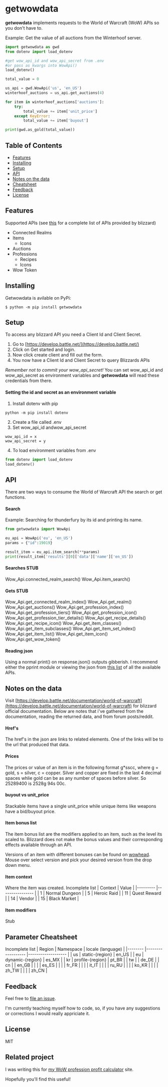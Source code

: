 # getwowdata

**getwowdata** implements requests to the World of Warcraft (WoW) APIs so you don't have to.

Example: Get the value of all auctions from the Winterhoof server.
```python
import getwowdata as gwd
from dotenv import load_dotenv

#get wow_api_id and wow_api_secret from .env
#or pass as kwargs into WowApi()
load_dotenv()

total_value = 0

us_api = gwd.WowApi('us', 'en_US')
winterhoof_auctions = us_api.get_auctions(4)

for item in winterhoof_auctions['auctions']:
    try:
        total_value += item['unit_price']
    except KeyError:
        total_value += item['buyout']

print(gwd.as_gold(total_value))
```


## Table of Contents
- [Features](#Features)
- [Installing](#Installing)
- [Setup](#Setup)
- [API](#API)
- [Notes on the data](#Notes-on-the-data)
- [Cheatsheet](#Cheatsheet)
- [Feedback](#Feedback)
- [License](#License)

## Features
Supported APIs (see [this](https://develop.battle.net/documentation/world-of-warcraft/game-data-apis) for a complete list of APIs provided by blizzard)
- Connected Realms
- Items
    - Icons
- Auctions
- Professions
    - Recipes
    - Icons
- Wow Token


## Installing
Getwowdata is avilable on PyPi:
```console
$ python -m pip install getwowdata
```
## Setup
To access any blizzard API you need a Client Id and Client Secret.
1. Go to [https://develop.battle.net/](https://develop.battle.net/)
2. Click on Get started and login. 
3. Now click create client and fill out the form.
4. You now have a Client Id and Client Secret to query Blizzards APIs

*Remember not to commit your wow_api_secret!* You can set wow_api_id and wow_api_secret as environment variables and **getwowdata** will read these credentials from there.
#### Setting the id and secret as an environment variable
1. Install dotenv with pip
```
python -m pip install dotenv
```
2. Create a file called .env
3. Set wow_api_id andwow_api_secret
```
wow_api_id = x
wow_api_secret = y
```
4. To load environment variables from .env
```python
from dotenv import load_dotenv
load_dotenv()
```

## API
There are two ways to consume the World of Warcraft API the search or get functions. 

#### Search


Example: Searching for thunderfury by its id and printing its name. 
```Python
from getwowdata import WowApi

eu_api = WowApi('eu', 'en_US')
params = {"id":19019}

result_item = eu_api.item_search(**params)
print(result_item['results'][0]['data']['name']['en_US'])
```
#### Searches STUB

Wow_Api.connected_realm_search()
Wow_Api.item_search()

#### Gets STUB

Wow_Api.get_connected_realm_index()
Wow_Api.get_realm()
Wow_Api.get_auctions()
Wow_Api.get_profession_index()
Wow_Api.get_profession_tiers()
Wow_Api.get_profession_icon()
Wow_Api.get_profession_tier_details()
Wow_Api.get_recipe_details()
Wow_Api.get_recipe_icon()
Wow_Api.get_item_classes()
Wow_Api.get_item_subclasses()
Wow_Api.get_item_set_index()
Wow_Api.get_item_list()
Wow_Api.get_item_icon()
Wow_Api.get_wow_token()

#### Reading json
Using a normal print() on response.json() outputs gibberish.
I recommend either the pprint module or viewing the json from [this list](https://develop.battle.net/documentation/world-of-warcraft/game-data-apis) of all the available APIs. 

## Notes on the data
Visit [https://develop.battle.net/documentation/world-of-warcraft](https://develop.battle.net/documentation/world-of-warcraft) for blizzard official documentation.
Below are notes that i've gathered from the documentation, reading the returned data, and
from forum posts/reddit. 
#### Href's
The href's in the json are links to related elements. One of the links will be to the url that produced that data. 
#### Prices
The prices or value of an item is in the following format g*sscc, where g = gold, s = silver, c = copper. 
Silver and copper are fixed in the last 4 decimal spaces whlie gold can be as any number of spaces before silver. So 25289400 is 2528g 94s 00c.

#### buyout vs unit_price
Stackable items have a single unit_price while unique items like weapons have a bid/buyout price.

#### Item bonus list
The item bonus list are the modifiers applied to an item, such as the level its scaled to. Blizzard does not make the bonus values and their corresponding effects available through an API. 

Versions of an item with different bonuses can be found on [wowhead](https://www.wowhead.com/). Mouse over select version and pick your desired version from the drop down menu. 

#### Item context
Where the item was created. Incomplete list
| Context 	| Value          	|
|---------	|----------------	|
| 1       	| Normal Dungeon 	|
| 5       	| Heroic Raid    	|
| 11      	| Quest Reward   	|
| 14      	| Vendor         	|
| 15      	| Black Market   	|
#### Item modifiers
Stub
####
## Parameter Cheatsheet
Incomplete list
| Region 	| Namespace        	| locale (language) 	|
|--------	|------------------	|-------------------	|
| us     	| static-{region}  	| en_US             	|
| eu     	| dynamic-{region} 	| es_MX             	|
| kr     	| profile-{region} 	| pt_BR             	|
| tw     	|                  	| de_DE             	|
| cn     	|                  	| en_GB             	|
|        	|                  	| es_ES             	|
|        	|                  	| fr_FR             	|
|        	|                  	| it_IT             	|
|        	|                  	| ru_RU             	|
|        	|                  	| ko_KR             	|
|        	|                  	| zh_TW             	|
|        	|                  	| zh_CN             	|


## Feedback
Feel free to [file an issue](https://github.com/JackBorah/getwowdata/issues/new). 

I'm currently teaching myself how to code, so, if you have any suggestions or corrections I would really appriciate it.


## License
MIT

## Related project
I was writing this for [my WoW profession profit calculator](https://github.com/JackBorah/wow-profit-calculator) site.

Hopefully you'll find this useful!